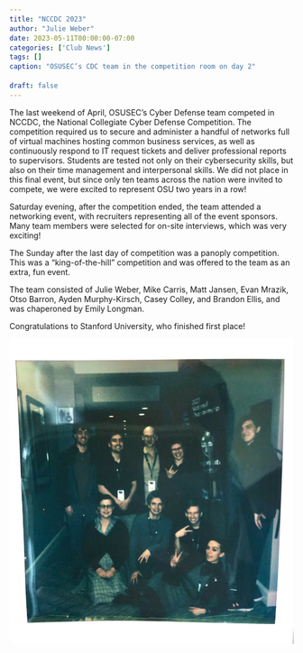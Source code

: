 ```yaml
---
title: "NCCDC 2023"
author: "Julie Weber"
date: 2023-05-11T00:00:00-07:00
categories: ['Club News']
tags: []
caption: "OSUSEC’s CDC team in the competition room on day 2"

draft: false
---
```


The last weekend of April, OSUSEC’s Cyber Defense team competed in NCCDC, the National Collegiate Cyber Defense Competition. The competition required us to secure and administer a handful of networks full of virtual machines hosting common business services, as well as continuously respond to IT request tickets and deliver professional reports to supervisors. Students are tested not only on their cybersecurity skills, but also on their time management and interpersonal skills. We did not place in this final event, but since only ten teams across the nation were invited to compete, we were excited to represent OSU two years in a row!

Saturday evening, after the competition ended, the team attended a networking event, with recruiters representing all of the event sponsors. Many team members were selected for on-site interviews, which was very exciting!

The Sunday after the last day of competition was a panoply competition. This was a “king-of-the-hill” competition and was offered to the team as an extra, fun event.

The team consisted of Julie Weber, Mike Carris, Matt Jansen, Evan Mrazik, Otso Barron, Ayden Murphy-Kirsch, Casey Colley, and Brandon Ellis, and was chaperoned by Emily Longman.

Congratulations to Stanford University, who finished first place!

![Polaroid picture of OSUSEC’s CDC team posing by the school flag](/static/blog/nccdc-2023-polaroid.jpg)


